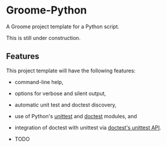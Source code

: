 Groome-Python
=============

A Groome project template for a Python script.

This is still under construction.


Features
--------

This project template will have the following features:

* command-line help,

* options for verbose and silent output,

* automatic unit test and doctest discovery,

* use of Python's [unittest](http://docs.python.org/library/unittest.html)
  and [doctest](http://docs.python.org/library/doctest.html) modules, and

* integration of doctest with unittest via
  [doctest's unittest API](http://docs.python.org/library/doctest.html#unittest-api).

* TODO